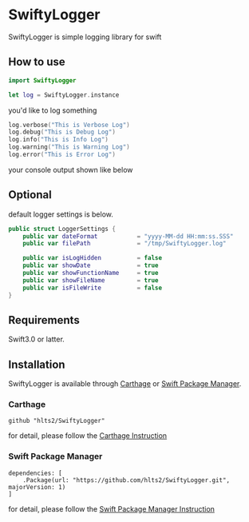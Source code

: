 # SwiftyLogger
SwiftyLogger is simple logging library for swift

## How to use

```swift
import SwiftyLogger

let log = SwiftyLogger.instance
```

you'd like to log something

```swift
log.verbose("This is Verbose Log")
log.debug("This is Debug Log")
log.info("This is Info Log")
log.warning("This is Warning Log")
log.error("This is Error Log")
```

your console output shown like below


## Optional

default logger settings is below.

```swift
public struct LoggerSettings {
    public var dateFormat           = "yyyy-MM-dd HH:mm:ss.SSS"
    public var filePath             = "/tmp/SwiftyLogger.log"

    public var isLogHidden          = false
    public var showDate             = true
    public var showFunctionName     = true
    public var showFileName         = true
    public var isFileWrite          = false
}
```

## Requirements
Swift3.0 or latter.

## Installation

SwiftyLogger is available through [Carthage](https://github.com/Carthage/Carthage) or
[Swift Package Manager](https://github.com/apple/swift-package-manager).

### Carthage

```
github "hlts2/SwiftyLogger"
```

for detail, please follow the [Carthage Instruction](https://github.com/Carthage/Carthage#if-youre-building-for-ios-tvos-or-watchos)

### Swift Package Manager

```
dependencies: [
    .Package(url: "https://github.com/hlts2/SwiftyLogger.git", majorVersion: 1)
]
```

for detail, please follow the [Swift Package Manager Instruction](https://github.com/apple/swift-package-manager/blob/master/Documentation/Usage.md)
